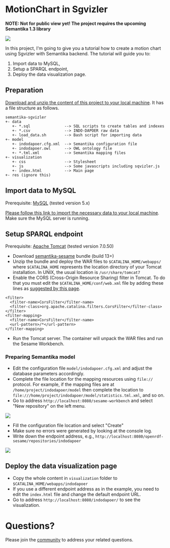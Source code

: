 MotionChart in Sgvizler
=======================

**NOTE: Not for public view yet! The project requires the upcoming Semantika 1.3 library**

![](https://raw.github.com/obidea/semantika-sgvizler/master/res/motion-chart.png)

In this project, I'm going to give you a tutorial how to create a motion chart using Sgvizler with Semantika backend.
The tutorial will guide you to:

1. Import data to MySQL,
2. Setup a SPARQL endpoint,
3. Deploy the data visualization page.


## Preparation

[Download and unzip the content of this project to your local machine](https://github.com/obidea/semantika-sgvizler/archive/master.zip).
It has a file structure as follows.
```
semantika-sgvizler
+- data
   +- *.sql               --> SQL scripts to create tables and indexes
   +- *.csv               --> INDO-DAPOER raw data
   +- load_data.sh        --> Bash script for importing data
+- model
   +- indodapoer.cfg.xml  --> Semantika configuration file
   +- indodapoer.owl      --> OWL ontology file
   +- *.tml.xml           --> Semantika mapping files
+- visualization
   +- css                 --> Stylesheet
   +- js                  --> Some javascripts including sqvizler.js
   +- index.html          --> Main page
+- res (ignore this)
```

## Import data to MySQL

Prerequisite: [MySQL](http://www.mysql.com/) (tested version 5.x)

[Please follow this link to import the necessary data to your local machine](https://github.com/obidea/semantika-sgvizler/tree/master/data). Make sure the MySQL server is running.

## Setup SPARQL endpoint

Prerequisite: [Apache Tomcat](http://tomcat.apache.org/) (tested version 7.0.50)

* Download [semantika-sesame](https://github.com/obidea/semantika-sesame/releases) bundle (build 13+)
* Unzip the bundle and deploy the WAR files to `$CATALINA_HOME/webapps/` where `$CATALINA_HOME` represents the location
directory of your Tomcat installation. In UNIX, the usual location is `/usr/share/tomcat7`
* Enable the CORS (Cross-Origin Resource Sharing) filter in Tomcat. To do that you must edit the
`$CATALINA_HOME/conf/web.xml` file by adding these lines as [suggested by this page](http://enable-cors.org/server_tomcat.html).
```
<filter>
  <filter-name>CorsFilter</filter-name>
  <filter-class>org.apache.catalina.filters.CorsFilter</filter-class>
</filter>
<filter-mapping>
  <filter-name>CorsFilter</filter-name>
  <url-pattern>/*</url-pattern>
</filter-mapping>
```
* Run the Tomcat server. The container will unpack the WAR files and run the Sesame Workbench.

### Preparing Semantika model
* Edit the configuration file `model/indodapoer.cfg.xml` and adjust the database parameters accordingly.
* Complete the file location for the mapping resources using `file://` protocol. For example, if the mapping files
are at `/home/project/indodapoer/model` then complete the location to `file:///home/project/indodapoer/model/statistics.tml.xml`,
and so on.
* Go to address `http://localhost:8080/sesame-workbench` and select "New repository" on the left menu.

![](https://raw.github.com/obidea/semantika-sgvizler/master/res/new-repository.png)

* Fill the configuration file location and select "Create"
* Make sure no errors were generated by looking at the console log.
* Write down the endpoint address, e.g., `http://localhost:8080/openrdf-sesame/repositories/indodapoer`

![](https://raw.github.com/obidea/semantika-sgvizler/master/res/endpoint.png)


## Deploy the data visualization page

* Copy the whole content in `visualization` folder to `$CATALINA_HOME/webapps/indodapoer`
* If you use a different endpoint address as in the example, you need to edit the `index.html` file and change the
default endpoint URL.
* Go to address `http://localhost:8080/indodapoer/` to see the visualization.


Questions?
=========

Please join the [community](https://groups.google.com/forum/#!forum/obda-semantika) to address your related questions.
